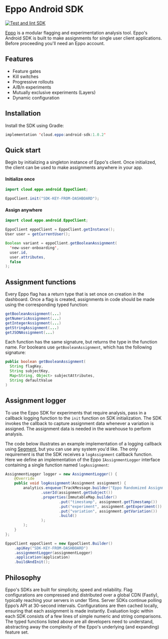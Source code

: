# Eppo Android SDK

[![Test and lint SDK](https://github.com/Eppo-exp/android-sdk/actions/workflows/test.yaml/badge.svg)](https://github.com/Eppo-exp/android-sdk/actions/workflows/test.yaml)

[Eppo](https://www.geteppo.com/) is a modular flagging and experimentation analysis tool. Eppo's Android SDK is built to make assignments for single user client applications. Before proceeding you'll need an Eppo account.

## Features

- Feature gates
- Kill switches
- Progressive rollouts
- A/B/n experiments
- Mutually exclusive experiments (Layers)
- Dynamic configuration

## Installation

Install the SDK using Gradle:

```java
implementation 'cloud.eppo:android-sdk:1.0.2'
```

## Quick start

Begin by initializing a singleton instance of Eppo's client. Once initialized, the client can be used to make assignments anywhere in your app.

#### Initialize once

```java
import cloud.eppo.android.EppoClient;

EppoClient.init("SDK-KEY-FROM-DASHBOARD");
```


#### Assign anywhere

```java
import cloud.eppo.android.EppoClient;

EppoClient eppoClient = EppoClient.getInstance(); 
User user = getCurrentUser();

Boolean variant = eppoClient.getBooleanAssignment(
  'new-user-onboarding', 
  user.id, 
  user.attributes, 
  false
);
```

## Assignment functions

Every Eppo flag has a return type that is set once on creation in the dashboard. Once a flag is created, assignments in code should be made using the corresponding typed function: 

```java
getBooleanAssignment(...)
getNumericAssignment(...)
getIntegerAssignment(...)
getStringAssignment(...)
getJSONAssignment(...)
```

Each function has the same signature, but returns the type in the function name. For booleans use `getBooleanAssignment`, which has the following signature:

```java
public boolean getBooleanAssignment(
  String flagKey, 
  String subjectKey, 
  Map<String, Object> subjectAttributes, 
  String defaultValue
)
  ```

## Assignment logger 

To use the Eppo SDK for experiments that require analysis, pass in a callback logging function to the `init` function on SDK initialization. The SDK invokes the callback to capture assignment data whenever a variation is assigned. The assignment data is needed in the warehouse to perform analysis.

The code below illustrates an example implementation of a logging callback using [Segment](https://segment.com/), but you can use any system you'd like. The only requirement is that the SDK receives a `logAssignment` callback function. Here we define an implementation of the Eppo `IAssignmentLogger` interface containing a single function named `logAssignment`:

```java
AssignmentLogger logger = new AssignmentLogger() {
    @Override
    public void logAssignment(Assignment assignment) {
        analytics.enqueue(TrackMessage.builder("Eppo Randomized Assignment")
                .userId(assignment.getSubject())
                .properties(ImmutableMap.builder()
                        .put("timestamp", assignment.getTimestamp())
                        .put("experiment", assignment.getExperiment())
                        .put("variation", assignment.getVariation())
                        .build()
                );
        );
    }
};

EppoClient eppoClient = new EppoClient.Builder()
    .apiKey("SDK-KEY-FROM-DASHBOARD")
    .assignmentLogger(assignmentLogger)
    .application(application)
    .buildAndInit();
```

## Philosophy

Eppo's SDKs are built for simplicity, speed and reliability. Flag configurations are compressed and distributed over a global CDN (Fastly), typically reaching your servers in under 15ms. Server SDKs continue polling Eppo’s API at 30-second intervals. Configurations are then cached locally, ensuring that each assignment is made instantly. Evaluation logic within each SDK consists of a few lines of simple numeric and string comparisons. The typed functions listed above are all developers need to understand, abstracting away the complexity of the Eppo's underlying (and expanding) feature set.


